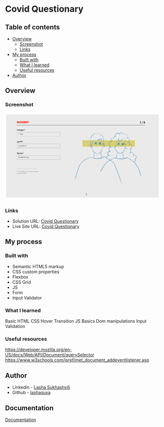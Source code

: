 # Covid Questionary

## Table of contents

- [Overview](#overview)
  - [Screenshot](#screenshot)
  - [Links](#links)
- [My process](#my-process)
  - [Built with](#built-with)
  - [What I learned](#what-i-learned)
  - [Useful resources](#useful-resources)
- [Author](#author)

## Overview

### Screenshot

![](./assets/scr/redberry%20scr.png)

### Links

- Solution URL: [Covid Questionary](https://github.com/lashasuxa/redberry-covid-questionary-main)
- Live Site URL: [Covid Questionary](https://lashasuxa.github.io/redberry-covid-questionary-main/)

## My process

### Built with

- Semantic HTML5 markup
- CSS custom properties
- Flexbox
- CSS Grid
- JS
- Form
- Input Validator

### What I learned

Basic HTML CSS
Hover
Transition
JS Basics
Dom manipulations
Input Validation

### Useful resources

https://developer.mozilla.org/en-US/docs/Web/API/Document/querySelector
https://www.w3schools.com/jsref/met_document_addeventlistener.asp

## Author

- Linkedin - [Lasha Sukhashvili](https://www.linkedin.com/in/lasha-sukhashvili-337034150/)
- Github - [lashasuxa](https://github.com/lashasuxa)

## Documentation

[Documentation](https://redberry.gitbook.io/assignment-i-covid-questionaire/resursebi)
